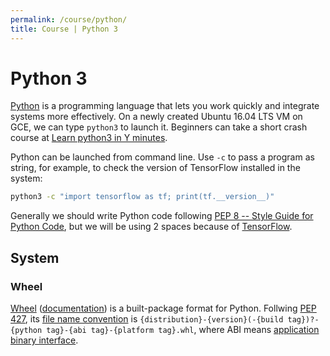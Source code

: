 ```yaml
---
permalink: /course/python/
title: Course | Python 3
---
```

# Python 3

[Python](https://www.python.org/) is a programming language that lets you work quickly and integrate systems more effectively. On a newly created Ubuntu 16.04 LTS VM on GCE, we can type `python3` to launch it. Beginners can take a short crash course at [Learn python3 in Y minutes](https://learnxinyminutes.com/docs/python3/).

Python can be launched from command line. Use `-c` to pass a program as string, for example, to check the version of TensorFlow installed in the system:

```bash
python3 -c "import tensorflow as tf; print(tf.__version__)"
```

Generally we should write Python code following [PEP 8 -- Style Guide for Python Code](https://www.python.org/dev/peps/pep-0008/), but we will be using 2 spaces because of [TensorFlow](https://www.tensorflow.org/community/style_guide).

## System

### Wheel

[Wheel](https://pypi.python.org/pypi/wheel) ([documentation](http://wheel.rtfd.org/)) is a built-package format for Python. Follwing [PEP 427](https://www.python.org/dev/peps/pep-0427/), its [file name convention](https://www.python.org/dev/peps/pep-0427/#file-name-convention) is `{distribution}-{version}(-{build tag})?-{python tag}-{abi tag}-{platform tag}.whl`, where ABI means [application binary interface](https://en.wikipedia.org/wiki/Application_binary_interface).

